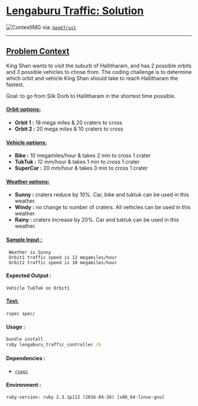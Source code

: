 <!-- github-source: https://github.com/deoxilix/lengaburuTraffic -->
# [Lengaburu Traffic: Solution](https://github.com/deoxilix/lengaburuTraffic)

![ContextIMG](https://geektrust.sgp1.cdn.digitaloceanspaces.com/assets/images/problem-set3-1-popup.jpg)
via: [`GeekTrust`](https://www.geektrust.in/)
- - -

## [Problem Context](https://geektrust.in/coding-problem/backend/traffic)
King Shan wants to visit the suburb of Hallitharam, and has 2 possible orbits and 3 possible vehicles to chose from. The coding challenge is to determine which orbit and vehicle King Shan should take to reach Hallitharam the fastest.

Goal: to go from Silk Dorb to Hallitharam in the shortest time possible.

#### [Orbit options:](https://github.com/deoxilix/lengaburuTraffic/blob/master/models/orbit.rb)
+ **Orbit 1 :** 18 mega miles & 20 craters to cross
+ **Orbit 2 :** 20 mega miles & 10 craters to cross

#### [Vehicle options:](https://github.com/deoxilix/lengaburuTraffic/blob/master/models/vehicle.rb)
+ **Bike :** 10 megamiles/hour & takes 2 min to cross 1 crater
+ **TukTuk :** 12 mm/hour & takes 1 min to cross 1 crater
+ **SuperCar :** 20 mm/hour & takes 3 min to cross 1 crater

#### [Weather options:](https://github.com/deoxilix/lengaburuTraffic/blob/master/models/weather.rb)
+ **Sunny :** craters reduce by 10%. Car, bike and tuktuk can be used in this weather.
+ **Windy :** no change to number of craters. All vehicles can be used in this weather. 
+ **Rainy :** craters increase by 20%. Car and tuktuk can be used in this weather.

#### [Sample Input :](https://github.com/deoxilix/lengaburuTraffic/blob/master/input.txt)
```
 Weather is Sunny
 Orbit1 traffic speed is 12 megamiles/hour
 Orbit2 traffic speed is 10 megamiles/hour
```

#### Expected Output :
```
Vehicle TukTuk on Orbit1
```

#### [Test:](https://github.com/deoxilix/lengaburuTraffic/tree/master/spec/models)
```
rspec spec/
```

#### Usage :
```ruby
bundle install
ruby lengaburu_traffic_controller.rb
```

#### Dependencies :
+ [`rspec`](https://github.com/rspec/rspec)


#### Environment :
```
ruby-version: ruby 2.3.1p112 (2016-04-26) [x86_64-linux-gnu]
```
